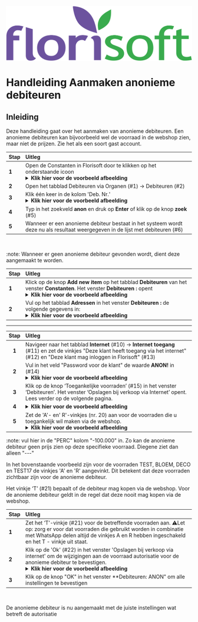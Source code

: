 <img src = "../../fslogo.png" alt = "Florisoft logo">

# Handleiding Aanmaken anonieme debiteuren

## Inleiding

Deze handleiding gaat over het aanmaken van anonieme debiteuren. Een anonieme debiteuren kan bijvoorbeeld wel de voorraad in de webshop zien, maar niet de prijzen. Zie het als een soort gast account.

|Stap|Uitleg|
|:--|:--|
|**1**| Open de Constanten in Florisoft door te klikken op het onderstaande icoon<details><summary>**Klik hier voor de voorbeeld afbeelding**</summary><img src=".anoniem/foto1.png"></details>| 
|**2**| Open het tabblad Debiteuren via Organen (#1) -> Debiteuren (#2)
|**3**| Klik één keer in de kolom 'Deb. Nr.'<details><summary>**Klik hier voor de voorbeeld afbeelding**</summary><img src=".anoniem/foto2.png"></details>| 
|**4**| Typ in het zoekveld **__anon__** en druk op **Enter** of klik op de knop **zoek** (#5)
|**5**| Wanneer er een anonieme debiteur bestaat in het systeem wordt deze nu als resultaat weergegeven in de lijst met debiteuren (#6) 

<br>

:note: Wanneer er geen anonieme debiteur gevonden wordt, dient deze aangemaakt te worden.

|Stap|Uitleg|
|:--|:--|
|**1**| Klick op de knop **Add new item** op het tabblad **Debiteuren** van het venster **Constanten**. Het venster **Debiteuren :** opent<details><summary>**Klik hier voor de voorbeeld afbeelding**</summary><img src=".anoniem/foto3.png"></details>| 
|**2**| Vul op het tabblad **Adressen** in het venster **Debiteuren :** de volgende gegevens in:<details><summary>**Klik hier voor de voorbeeld afbeelding**</summary><img src=".anoniem/foto4.png"></details>| 7 = ANON, 8 = ANON - 9 = Anonieme Debiteur

-----

|Stap|Uitleg|
|:-:|:--|
|**1**|Navigeer naar het tabblad **Internet** (#10) -> **Internet toegang** (#11) en zet de vinkjes "Deze klant heeft toegang via het internet" (#12) en "Deze klant mag inloggen in Florisoft" (#13)|
|**2**|Vul in het veld "Password voor de klant" de waarde **ANON!** in (#14)<details><summary>**Klik hier voor de voorbeeld afbeelding**</summary><img src=".anoniem/foto5.png"></details>
|**3**|Klik op de knop ‘Toegankelijke voorraden’ (#15) in het venster ‘Debiteuren’. Het venster ‘Opslagen bij verkoop via Internet’ opent. Lees verder op de volgende pagina.|
|**4**|<details><summary>**Klik hier voor de voorbeeld afbeelding**</summary><img src=".anoniem/foto6.png"></details>|
|**5**|Zet de 'A'- en' R'-vinkjes (nr. 20) aan voor de voorraden die u toegankelijk wil maken via de webshop.<details><summary>**Klik hier voor de voorbeeld afbeelding**</summary><img src=".anoniem/foto7.png"></details>|
:note: vul hier in de "PERC" kolom "-100.000" in. Zo kan de anonieme debiteur geen prijs zien op deze specifieke voorraad. Diegene ziet dan alleen "---"

In het bovenstaande voorbeeld zijn voor de voorraden TEST, BLOEM, DECO en TEST17 de vinkjes 'A' en 'R' aangevinkt. Dit betekent dat deze voorraden zichtbaar zijn voor de anonieme debiteur.

Het vinkje ‘T’ (#21) bepaalt of de debiteur mag kopen via de webshop. Voor de anonieme debiteur geldt in de regel dat deze nooit mag kopen via de webshop.

|Stap|Uitleg|
|:--|:--|
|**1**|Zet het ‘T’-vinkje (#21) voor de betreffende voorraden aan. :warning:Let op: zorg er voor dat voorraden die gebruikt worden in combinatie met WhatsApp delen altijd de vinkjes A en R hebben ingeschakeld en het T - vinkje uit staat.
|**2**| Klik op de 'Ok' (#22) in het venster 'Opslagen bij verkoop via internet' om de wijzigingen aan de voorraad autorisatie voor de anonieme debiteur te bevestigen. <details><summary>**Klik hier voor de voorbeeld afbeelding**</summary><img src=".anoniem/foto8.png"></details>
|**3**|Klik op de knop "OK" in het venster **Debiteuren: ANON" om alle instellingen te bevestigen

<br>

De anonieme debiteur is nu aangemaakt met de juiste instellingen wat betreft de autorisatie

